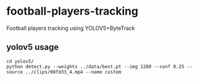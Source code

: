 # football-players-tracking

Football players tracking using YOLOV5+ByteTrack

## yolov5 usage

```shell
cd yolov5/
python detect.py --weights ../data/best.pt --img 1280 --conf 0.25 --source ../clips/08fd33_4.mp4 --name custom
```